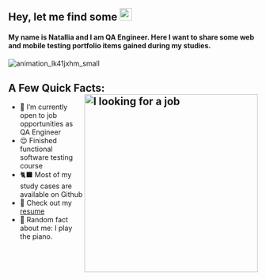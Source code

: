## Hey, let me find some <img src="https://camo.githubusercontent.com/d28c78b0922e2516496c4f6398e8d406b330d88f263bc6def83f0128b57eee8b/68747470733a2f2f656d2d636f6e74656e742e7a6f626a2e6e65742f736f757263652f6d6963726f736f66742d7465616d732f3336332f6c6164792d626565746c655f31663431652e706e67" height="25" data-canonical-src="https://em-content.zobj.net/source/microsoft-teams/363/lady-beetle_1f41e.png" style="max-width: 100%;">
#### My name is Natallia and I am QA Engineer. Here I want to share some web and mobile testing portfolio items gained during my studies.
 ![animation_lk41jxhm_small](https://github.com/NatalliaKrotsik/NatalliaKrotsik/assets/113597526/a740e0b8-ff98-4e55-ad71-23269761b01a)
## A Few Quick Facts: <img src="https://media.giphy.com/media/RiykPw9tgdOylwFgUe/giphy.gif" align="right" alt="I looking for a job" width="350" height="360"/>
* 🌱 I’m currently open to job opportunities as QA Engineer 
* 😌 Finished functional software testing course
* 🐈‍⬛ Most of my study cases are available on Github
* 📙 Check out my [resume](https://drive.google.com/file/d/1YxcaFlwhVH72yLEMlSmp5XTNC08xdftW/view?usp=sharing)
* 🎹 Random fact about me: I play the piano.







<!--
**NatalliaKrotsik/NatalliaKrotsik** is a ✨ _special_ ✨ repository because its `README.md` (this file) appears on your GitHub profile.


Here are some ideas to get you started:

- 🔭 I’m currently working on ...
- 🌱 I’m currently learning ...
- 👯 I’m looking to collaborate on ...
- 🤔 I’m looking for help with ...
- 💬 Ask me about ...
- 📫 How to reach me: ...
- 😄 Pronouns: ...
- ⚡ Fun fact: ...
-->
